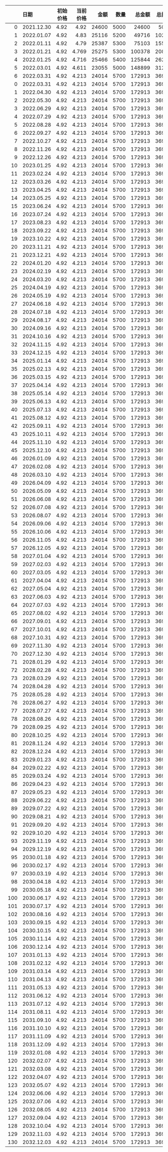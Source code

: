 |     | 日期         |   初始价格 |   当前价格 |    金额 |   数量 |    总金额 |   总持仓 |      总市值 |   盈亏比例 |
|----:|:-----------|-------:|-------:|------:|-----:|-------:|------:|---------:|-------:|
|   0 | 2021.12.30 |   4.92 |  4.92  | 24600 | 5000 |  24600 |  5000 |  24600   |   0    |
|   1 | 2022.01.07 |   4.92 |  4.83  | 25116 | 5200 |  49716 | 10200 |  49266   |  -0.91 |
|   2 | 2022.01.11 |   4.92 |  4.79  | 25387 | 5300 |  75103 | 15500 |  74245   |  -1.14 |
|   3 | 2022.01.21 |   4.92 |  4.769 | 25275 | 5300 | 100378 | 20800 |  99195.2 |  -1.18 |
|   4 | 2022.01.25 |   4.92 |  4.716 | 25466 | 5400 | 125844 | 26200 | 123559   |  -1.82 |
|   5 | 2022.03.01 |   4.92 |  4.611 | 23055 | 5000 | 148899 | 31200 | 143863   |  -3.38 |
|   6 | 2022.03.31 |   4.92 |  4.213 | 24014 | 5700 | 172913 | 36900 | 155460   | -10.09 |
|   0 | 2022.03.31 |   4.92 |  4.213 | 24014 | 5700 | 172913 | 36900 | 155460   | -10.09 |
|   1 | 2022.04.30 |   4.92 |  4.213 | 24014 | 5700 | 172913 | 36900 | 155460   | -10.09 |
|   2 | 2022.05.30 |   4.92 |  4.213 | 24014 | 5700 | 172913 | 36900 | 155460   | -10.09 |
|   3 | 2022.06.29 |   4.92 |  4.213 | 24014 | 5700 | 172913 | 36900 | 155460   | -10.09 |
|   4 | 2022.07.29 |   4.92 |  4.213 | 24014 | 5700 | 172913 | 36900 | 155460   | -10.09 |
|   5 | 2022.08.28 |   4.92 |  4.213 | 24014 | 5700 | 172913 | 36900 | 155460   | -10.09 |
|   6 | 2022.09.27 |   4.92 |  4.213 | 24014 | 5700 | 172913 | 36900 | 155460   | -10.09 |
|   7 | 2022.10.27 |   4.92 |  4.213 | 24014 | 5700 | 172913 | 36900 | 155460   | -10.09 |
|   8 | 2022.11.26 |   4.92 |  4.213 | 24014 | 5700 | 172913 | 36900 | 155460   | -10.09 |
|   9 | 2022.12.26 |   4.92 |  4.213 | 24014 | 5700 | 172913 | 36900 | 155460   | -10.09 |
|  10 | 2023.01.25 |   4.92 |  4.213 | 24014 | 5700 | 172913 | 36900 | 155460   | -10.09 |
|  11 | 2023.02.24 |   4.92 |  4.213 | 24014 | 5700 | 172913 | 36900 | 155460   | -10.09 |
|  12 | 2023.03.26 |   4.92 |  4.213 | 24014 | 5700 | 172913 | 36900 | 155460   | -10.09 |
|  13 | 2023.04.25 |   4.92 |  4.213 | 24014 | 5700 | 172913 | 36900 | 155460   | -10.09 |
|  14 | 2023.05.25 |   4.92 |  4.213 | 24014 | 5700 | 172913 | 36900 | 155460   | -10.09 |
|  15 | 2023.06.24 |   4.92 |  4.213 | 24014 | 5700 | 172913 | 36900 | 155460   | -10.09 |
|  16 | 2023.07.24 |   4.92 |  4.213 | 24014 | 5700 | 172913 | 36900 | 155460   | -10.09 |
|  17 | 2023.08.23 |   4.92 |  4.213 | 24014 | 5700 | 172913 | 36900 | 155460   | -10.09 |
|  18 | 2023.09.22 |   4.92 |  4.213 | 24014 | 5700 | 172913 | 36900 | 155460   | -10.09 |
|  19 | 2023.10.22 |   4.92 |  4.213 | 24014 | 5700 | 172913 | 36900 | 155460   | -10.09 |
|  20 | 2023.11.21 |   4.92 |  4.213 | 24014 | 5700 | 172913 | 36900 | 155460   | -10.09 |
|  21 | 2023.12.21 |   4.92 |  4.213 | 24014 | 5700 | 172913 | 36900 | 155460   | -10.09 |
|  22 | 2024.01.20 |   4.92 |  4.213 | 24014 | 5700 | 172913 | 36900 | 155460   | -10.09 |
|  23 | 2024.02.19 |   4.92 |  4.213 | 24014 | 5700 | 172913 | 36900 | 155460   | -10.09 |
|  24 | 2024.03.20 |   4.92 |  4.213 | 24014 | 5700 | 172913 | 36900 | 155460   | -10.09 |
|  25 | 2024.04.19 |   4.92 |  4.213 | 24014 | 5700 | 172913 | 36900 | 155460   | -10.09 |
|  26 | 2024.05.19 |   4.92 |  4.213 | 24014 | 5700 | 172913 | 36900 | 155460   | -10.09 |
|  27 | 2024.06.18 |   4.92 |  4.213 | 24014 | 5700 | 172913 | 36900 | 155460   | -10.09 |
|  28 | 2024.07.18 |   4.92 |  4.213 | 24014 | 5700 | 172913 | 36900 | 155460   | -10.09 |
|  29 | 2024.08.17 |   4.92 |  4.213 | 24014 | 5700 | 172913 | 36900 | 155460   | -10.09 |
|  30 | 2024.09.16 |   4.92 |  4.213 | 24014 | 5700 | 172913 | 36900 | 155460   | -10.09 |
|  31 | 2024.10.16 |   4.92 |  4.213 | 24014 | 5700 | 172913 | 36900 | 155460   | -10.09 |
|  32 | 2024.11.15 |   4.92 |  4.213 | 24014 | 5700 | 172913 | 36900 | 155460   | -10.09 |
|  33 | 2024.12.15 |   4.92 |  4.213 | 24014 | 5700 | 172913 | 36900 | 155460   | -10.09 |
|  34 | 2025.01.14 |   4.92 |  4.213 | 24014 | 5700 | 172913 | 36900 | 155460   | -10.09 |
|  35 | 2025.02.13 |   4.92 |  4.213 | 24014 | 5700 | 172913 | 36900 | 155460   | -10.09 |
|  36 | 2025.03.15 |   4.92 |  4.213 | 24014 | 5700 | 172913 | 36900 | 155460   | -10.09 |
|  37 | 2025.04.14 |   4.92 |  4.213 | 24014 | 5700 | 172913 | 36900 | 155460   | -10.09 |
|  38 | 2025.05.14 |   4.92 |  4.213 | 24014 | 5700 | 172913 | 36900 | 155460   | -10.09 |
|  39 | 2025.06.13 |   4.92 |  4.213 | 24014 | 5700 | 172913 | 36900 | 155460   | -10.09 |
|  40 | 2025.07.13 |   4.92 |  4.213 | 24014 | 5700 | 172913 | 36900 | 155460   | -10.09 |
|  41 | 2025.08.12 |   4.92 |  4.213 | 24014 | 5700 | 172913 | 36900 | 155460   | -10.09 |
|  42 | 2025.09.11 |   4.92 |  4.213 | 24014 | 5700 | 172913 | 36900 | 155460   | -10.09 |
|  43 | 2025.10.11 |   4.92 |  4.213 | 24014 | 5700 | 172913 | 36900 | 155460   | -10.09 |
|  44 | 2025.11.10 |   4.92 |  4.213 | 24014 | 5700 | 172913 | 36900 | 155460   | -10.09 |
|  45 | 2025.12.10 |   4.92 |  4.213 | 24014 | 5700 | 172913 | 36900 | 155460   | -10.09 |
|  46 | 2026.01.09 |   4.92 |  4.213 | 24014 | 5700 | 172913 | 36900 | 155460   | -10.09 |
|  47 | 2026.02.08 |   4.92 |  4.213 | 24014 | 5700 | 172913 | 36900 | 155460   | -10.09 |
|  48 | 2026.03.10 |   4.92 |  4.213 | 24014 | 5700 | 172913 | 36900 | 155460   | -10.09 |
|  49 | 2026.04.09 |   4.92 |  4.213 | 24014 | 5700 | 172913 | 36900 | 155460   | -10.09 |
|  50 | 2026.05.09 |   4.92 |  4.213 | 24014 | 5700 | 172913 | 36900 | 155460   | -10.09 |
|  51 | 2026.06.08 |   4.92 |  4.213 | 24014 | 5700 | 172913 | 36900 | 155460   | -10.09 |
|  52 | 2026.07.08 |   4.92 |  4.213 | 24014 | 5700 | 172913 | 36900 | 155460   | -10.09 |
|  53 | 2026.08.07 |   4.92 |  4.213 | 24014 | 5700 | 172913 | 36900 | 155460   | -10.09 |
|  54 | 2026.09.06 |   4.92 |  4.213 | 24014 | 5700 | 172913 | 36900 | 155460   | -10.09 |
|  55 | 2026.10.06 |   4.92 |  4.213 | 24014 | 5700 | 172913 | 36900 | 155460   | -10.09 |
|  56 | 2026.11.05 |   4.92 |  4.213 | 24014 | 5700 | 172913 | 36900 | 155460   | -10.09 |
|  57 | 2026.12.05 |   4.92 |  4.213 | 24014 | 5700 | 172913 | 36900 | 155460   | -10.09 |
|  58 | 2027.01.04 |   4.92 |  4.213 | 24014 | 5700 | 172913 | 36900 | 155460   | -10.09 |
|  59 | 2027.02.03 |   4.92 |  4.213 | 24014 | 5700 | 172913 | 36900 | 155460   | -10.09 |
|  60 | 2027.03.05 |   4.92 |  4.213 | 24014 | 5700 | 172913 | 36900 | 155460   | -10.09 |
|  61 | 2027.04.04 |   4.92 |  4.213 | 24014 | 5700 | 172913 | 36900 | 155460   | -10.09 |
|  62 | 2027.05.04 |   4.92 |  4.213 | 24014 | 5700 | 172913 | 36900 | 155460   | -10.09 |
|  63 | 2027.06.03 |   4.92 |  4.213 | 24014 | 5700 | 172913 | 36900 | 155460   | -10.09 |
|  64 | 2027.07.03 |   4.92 |  4.213 | 24014 | 5700 | 172913 | 36900 | 155460   | -10.09 |
|  65 | 2027.08.02 |   4.92 |  4.213 | 24014 | 5700 | 172913 | 36900 | 155460   | -10.09 |
|  66 | 2027.09.01 |   4.92 |  4.213 | 24014 | 5700 | 172913 | 36900 | 155460   | -10.09 |
|  67 | 2027.10.01 |   4.92 |  4.213 | 24014 | 5700 | 172913 | 36900 | 155460   | -10.09 |
|  68 | 2027.10.31 |   4.92 |  4.213 | 24014 | 5700 | 172913 | 36900 | 155460   | -10.09 |
|  69 | 2027.11.30 |   4.92 |  4.213 | 24014 | 5700 | 172913 | 36900 | 155460   | -10.09 |
|  70 | 2027.12.30 |   4.92 |  4.213 | 24014 | 5700 | 172913 | 36900 | 155460   | -10.09 |
|  71 | 2028.01.29 |   4.92 |  4.213 | 24014 | 5700 | 172913 | 36900 | 155460   | -10.09 |
|  72 | 2028.02.28 |   4.92 |  4.213 | 24014 | 5700 | 172913 | 36900 | 155460   | -10.09 |
|  73 | 2028.03.29 |   4.92 |  4.213 | 24014 | 5700 | 172913 | 36900 | 155460   | -10.09 |
|  74 | 2028.04.28 |   4.92 |  4.213 | 24014 | 5700 | 172913 | 36900 | 155460   | -10.09 |
|  75 | 2028.05.28 |   4.92 |  4.213 | 24014 | 5700 | 172913 | 36900 | 155460   | -10.09 |
|  76 | 2028.06.27 |   4.92 |  4.213 | 24014 | 5700 | 172913 | 36900 | 155460   | -10.09 |
|  77 | 2028.07.27 |   4.92 |  4.213 | 24014 | 5700 | 172913 | 36900 | 155460   | -10.09 |
|  78 | 2028.08.26 |   4.92 |  4.213 | 24014 | 5700 | 172913 | 36900 | 155460   | -10.09 |
|  79 | 2028.09.25 |   4.92 |  4.213 | 24014 | 5700 | 172913 | 36900 | 155460   | -10.09 |
|  80 | 2028.10.25 |   4.92 |  4.213 | 24014 | 5700 | 172913 | 36900 | 155460   | -10.09 |
|  81 | 2028.11.24 |   4.92 |  4.213 | 24014 | 5700 | 172913 | 36900 | 155460   | -10.09 |
|  82 | 2028.12.24 |   4.92 |  4.213 | 24014 | 5700 | 172913 | 36900 | 155460   | -10.09 |
|  83 | 2029.01.23 |   4.92 |  4.213 | 24014 | 5700 | 172913 | 36900 | 155460   | -10.09 |
|  84 | 2029.02.22 |   4.92 |  4.213 | 24014 | 5700 | 172913 | 36900 | 155460   | -10.09 |
|  85 | 2029.03.24 |   4.92 |  4.213 | 24014 | 5700 | 172913 | 36900 | 155460   | -10.09 |
|  86 | 2029.04.23 |   4.92 |  4.213 | 24014 | 5700 | 172913 | 36900 | 155460   | -10.09 |
|  87 | 2029.05.23 |   4.92 |  4.213 | 24014 | 5700 | 172913 | 36900 | 155460   | -10.09 |
|  88 | 2029.06.22 |   4.92 |  4.213 | 24014 | 5700 | 172913 | 36900 | 155460   | -10.09 |
|  89 | 2029.07.22 |   4.92 |  4.213 | 24014 | 5700 | 172913 | 36900 | 155460   | -10.09 |
|  90 | 2029.08.21 |   4.92 |  4.213 | 24014 | 5700 | 172913 | 36900 | 155460   | -10.09 |
|  91 | 2029.09.20 |   4.92 |  4.213 | 24014 | 5700 | 172913 | 36900 | 155460   | -10.09 |
|  92 | 2029.10.20 |   4.92 |  4.213 | 24014 | 5700 | 172913 | 36900 | 155460   | -10.09 |
|  93 | 2029.11.19 |   4.92 |  4.213 | 24014 | 5700 | 172913 | 36900 | 155460   | -10.09 |
|  94 | 2029.12.19 |   4.92 |  4.213 | 24014 | 5700 | 172913 | 36900 | 155460   | -10.09 |
|  95 | 2030.01.18 |   4.92 |  4.213 | 24014 | 5700 | 172913 | 36900 | 155460   | -10.09 |
|  96 | 2030.02.17 |   4.92 |  4.213 | 24014 | 5700 | 172913 | 36900 | 155460   | -10.09 |
|  97 | 2030.03.19 |   4.92 |  4.213 | 24014 | 5700 | 172913 | 36900 | 155460   | -10.09 |
|  98 | 2030.04.18 |   4.92 |  4.213 | 24014 | 5700 | 172913 | 36900 | 155460   | -10.09 |
|  99 | 2030.05.18 |   4.92 |  4.213 | 24014 | 5700 | 172913 | 36900 | 155460   | -10.09 |
| 100 | 2030.06.17 |   4.92 |  4.213 | 24014 | 5700 | 172913 | 36900 | 155460   | -10.09 |
| 101 | 2030.07.17 |   4.92 |  4.213 | 24014 | 5700 | 172913 | 36900 | 155460   | -10.09 |
| 102 | 2030.08.16 |   4.92 |  4.213 | 24014 | 5700 | 172913 | 36900 | 155460   | -10.09 |
| 103 | 2030.09.15 |   4.92 |  4.213 | 24014 | 5700 | 172913 | 36900 | 155460   | -10.09 |
| 104 | 2030.10.15 |   4.92 |  4.213 | 24014 | 5700 | 172913 | 36900 | 155460   | -10.09 |
| 105 | 2030.11.14 |   4.92 |  4.213 | 24014 | 5700 | 172913 | 36900 | 155460   | -10.09 |
| 106 | 2030.12.14 |   4.92 |  4.213 | 24014 | 5700 | 172913 | 36900 | 155460   | -10.09 |
| 107 | 2031.01.13 |   4.92 |  4.213 | 24014 | 5700 | 172913 | 36900 | 155460   | -10.09 |
| 108 | 2031.02.12 |   4.92 |  4.213 | 24014 | 5700 | 172913 | 36900 | 155460   | -10.09 |
| 109 | 2031.03.14 |   4.92 |  4.213 | 24014 | 5700 | 172913 | 36900 | 155460   | -10.09 |
| 110 | 2031.04.13 |   4.92 |  4.213 | 24014 | 5700 | 172913 | 36900 | 155460   | -10.09 |
| 111 | 2031.05.13 |   4.92 |  4.213 | 24014 | 5700 | 172913 | 36900 | 155460   | -10.09 |
| 112 | 2031.06.12 |   4.92 |  4.213 | 24014 | 5700 | 172913 | 36900 | 155460   | -10.09 |
| 113 | 2031.07.12 |   4.92 |  4.213 | 24014 | 5700 | 172913 | 36900 | 155460   | -10.09 |
| 114 | 2031.08.11 |   4.92 |  4.213 | 24014 | 5700 | 172913 | 36900 | 155460   | -10.09 |
| 115 | 2031.09.10 |   4.92 |  4.213 | 24014 | 5700 | 172913 | 36900 | 155460   | -10.09 |
| 116 | 2031.10.10 |   4.92 |  4.213 | 24014 | 5700 | 172913 | 36900 | 155460   | -10.09 |
| 117 | 2031.11.09 |   4.92 |  4.213 | 24014 | 5700 | 172913 | 36900 | 155460   | -10.09 |
| 118 | 2031.12.09 |   4.92 |  4.213 | 24014 | 5700 | 172913 | 36900 | 155460   | -10.09 |
| 119 | 2032.01.08 |   4.92 |  4.213 | 24014 | 5700 | 172913 | 36900 | 155460   | -10.09 |
| 120 | 2032.02.07 |   4.92 |  4.213 | 24014 | 5700 | 172913 | 36900 | 155460   | -10.09 |
| 121 | 2032.03.08 |   4.92 |  4.213 | 24014 | 5700 | 172913 | 36900 | 155460   | -10.09 |
| 122 | 2032.04.07 |   4.92 |  4.213 | 24014 | 5700 | 172913 | 36900 | 155460   | -10.09 |
| 123 | 2032.05.07 |   4.92 |  4.213 | 24014 | 5700 | 172913 | 36900 | 155460   | -10.09 |
| 124 | 2032.06.06 |   4.92 |  4.213 | 24014 | 5700 | 172913 | 36900 | 155460   | -10.09 |
| 125 | 2032.07.06 |   4.92 |  4.213 | 24014 | 5700 | 172913 | 36900 | 155460   | -10.09 |
| 126 | 2032.08.05 |   4.92 |  4.213 | 24014 | 5700 | 172913 | 36900 | 155460   | -10.09 |
| 127 | 2032.09.04 |   4.92 |  4.213 | 24014 | 5700 | 172913 | 36900 | 155460   | -10.09 |
| 128 | 2032.10.04 |   4.92 |  4.213 | 24014 | 5700 | 172913 | 36900 | 155460   | -10.09 |
| 129 | 2032.11.03 |   4.92 |  4.213 | 24014 | 5700 | 172913 | 36900 | 155460   | -10.09 |
| 130 | 2032.12.03 |   4.92 |  4.213 | 24014 | 5700 | 172913 | 36900 | 155460   | -10.09 |